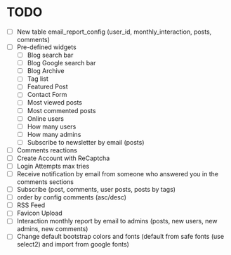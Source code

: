 # TODO
- [ ] New table email_report_config (user_id, monthly_interaction, posts, comments)
- [ ] Pre-defined widgets
  - [ ] Blog search bar
  - [ ] Blog Google search bar
  - [ ] Blog Archive
  - [ ] Tag list
  - [ ] Featured Post
  - [ ] Contact Form
  - [ ] Most viewed posts
  - [ ] Most commented posts
  - [ ] Online users
  - [ ] How many users
  - [ ] How many admins
  - [ ] Subscribe to newsletter by email (posts)
- [ ] Comments reactions
- [ ] Create Account with ReCaptcha
- [ ] Login Attempts max tries
- [ ] Receive notification by email from someone who answered you in the comments sections
- [ ] Subscribe (post, comments, user posts, posts by tags)
- [ ] order by config comments (asc/desc)
- [ ] RSS Feed
- [ ] Favicon Upload 
- [ ] Interaction monthly report by email to admins (posts, new users, new admins, new comments)
- [ ] Change default bootstrap colors and fonts (default from safe fonts (use select2) and import from google fonts)

[//]: # (- [ ] @ at comments to tag people and notify them)
